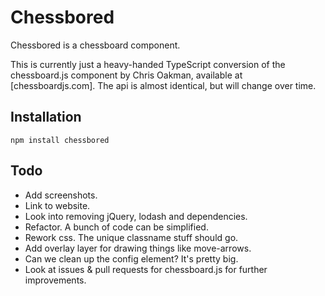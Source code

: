 # Chessbored
Chessbored is a chessboard component.

This is currently just a heavy-handed TypeScript conversion of the chessboard.js component by Chris Oakman, available at [chessboardjs.com].
The api is almost identical, but will change over time.

## Installation
```
npm install chessbored
```

## Todo 
- Add screenshots.
- Link to website.
- Look into removing jQuery, lodash and dependencies.
- Refactor. A bunch of code can be simplified.
- Rework css. The unique classname stuff should go.
- Add overlay layer for drawing things like move-arrows.
- Can we clean up the config element? It's pretty big.
- Look at issues & pull requests for chessboard.js for further improvements.